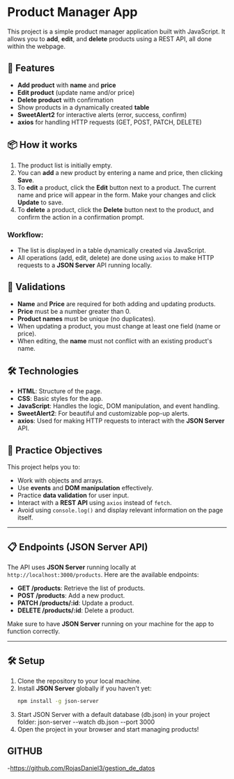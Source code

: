 # Product Manager App

This project is a simple product manager application built with JavaScript. It allows you to **add**, **edit**, and **delete** products using a REST API, all done within the webpage.

## 🔧 Features

- **Add product** with **name** and **price**
- **Edit product** (update name and/or price)
- **Delete product** with confirmation
- Show products in a dynamically created **table**
- **SweetAlert2** for interactive alerts (error, success, confirm)
- **axios** for handling HTTP requests (GET, POST, PATCH, DELETE)

## 📦 How it works

1. The product list is initially empty.
2. You can **add** a new product by entering a name and price, then clicking **Save**.
3. To **edit** a product, click the **Edit** button next to a product. The current name and price will appear in the form. Make your changes and click **Update** to save.
4. To **delete** a product, click the **Delete** button next to the product, and confirm the action in a confirmation prompt.

### Workflow:
- The list is displayed in a table dynamically created via JavaScript.
- All operations (add, edit, delete) are done using `axios` to make HTTP requests to a **JSON Server** API running locally.

## 🚫 Validations

- **Name** and **Price** are required for both adding and updating products.
- **Price** must be a number greater than 0.
- **Product names** must be unique (no duplicates).
- When updating a product, you must change at least one field (name or price).
- When editing, the **name** must not conflict with an existing product's name.

## 🛠 Technologies

- **HTML**: Structure of the page.
- **CSS**: Basic styles for the app.
- **JavaScript**: Handles the logic, DOM manipulation, and event handling.
- **SweetAlert2**: For beautiful and customizable pop-up alerts.
- **axios**: Used for making HTTP requests to interact with the **JSON Server** API.

## 🧠 Practice Objectives

This project helps you to:
- Work with objects and arrays.
- Use **events** and **DOM manipulation** effectively.
- Practice **data validation** for user input.
- Interact with a **REST API** using `axios` instead of `fetch`.
- Avoid using `console.log()` and display relevant information on the page itself.

---

## 📋 Endpoints (JSON Server API)

The API uses **JSON Server** running locally at `http://localhost:3000/products`. Here are the available endpoints:

- **GET /products**: Retrieve the list of products.
- **POST /products**: Add a new product.
- **PATCH /products/:id**: Update a product.
- **DELETE /products/:id**: Delete a product.

Make sure to have **JSON Server** running on your machine for the app to function correctly.

---

## 🛠 Setup

1. Clone the repository to your local machine.
2. Install **JSON Server** globally if you haven't yet:
   ```bash
   npm install -g json-server
3. Start JSON Server with a default database (db.json) in your project folder:
    json-server --watch db.json --port 3000
4. Open the project in your browser and start managing products!

## GITHUB

-https://github.com/RojasDaniel3/gestion_de_datos